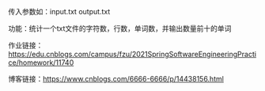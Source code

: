 传入参数如：input.txt output.txt

功能：统计一个txt文件的字符数，行数，单词数，并输出数量前十的单词

作业链接：https://edu.cnblogs.com/campus/fzu/2021SpringSoftwareEngineeringPractice/homework/11740

博客链接：https://www.cnblogs.com/6666-6666/p/14438156.html
